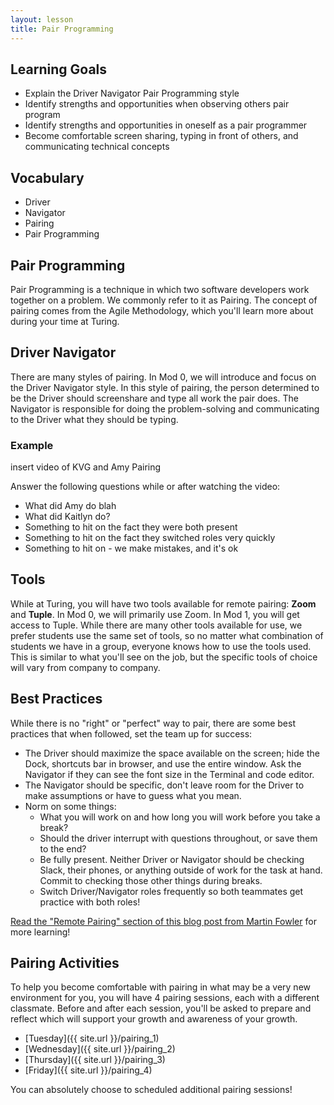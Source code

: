 ```yaml
---
layout: lesson
title: Pair Programming
---
```


## Learning Goals

- Explain the Driver Navigator Pair Programming style
- Identify strengths and opportunities when observing others pair program
- Identify strengths and opportunities in oneself as a pair programmer
- Become comfortable screen sharing, typing in front of others, and communicating technical concepts

## Vocabulary

- <span class="vocab">Driver</span>
- <span class="vocab">Navigator</span>
- <span class="vocab">Pairing</span>
- <span class="vocab">Pair Programming</span>

## Pair Programming

<span class="vocab">Pair Programming</span> is a technique in which two software developers work together on a problem. We commonly refer to it as <span class="vocab">Pairing</span>. The concept of pairing comes from the Agile Methodology, which you'll learn more about during your time at Turing.

## Driver Navigator

There are many styles of pairing. In Mod 0, we will introduce and focus on the Driver Navigator style. In this style of pairing, the person determined to be the <span class="vocab">Driver</span> should screenshare and type all work the pair does. The <span class="vocab">Navigator</span> is responsible for doing the problem-solving and communicating to the Driver what they should be typing.

### Example

insert video of KVG and Amy Pairing

Answer the following questions while or after watching the video:
- What did Amy do blah
- What did Kaitlyn do?
- Something to hit on the fact they were both present
- Something to hit on the fact they switched roles very quickly
- Something to hit on - we make mistakes, and it's ok

## Tools

While at Turing, you will have two tools available for remote pairing: **Zoom** and **Tuple**. In Mod 0, we will primarily use Zoom. In Mod 1, you will get access to Tuple. While there are many other tools available for use, we prefer students use the same set of tools, so no matter what combination of students we have in a group, everyone knows how to use the tools used. This is similar to what you'll see on the job, but the specific tools of choice will vary from company to company.

## Best Practices

While there is no "right" or "perfect" way to pair, there are some best practices that when followed, set the team up for success:
- The Driver should maximize the space available on the screen; hide the Dock, shortcuts bar in browser, and use the entire window. Ask the Navigator if they can see the font size in the Terminal and code editor.
- The Navigator should be specific, don't leave room for the Driver to make assumptions or have to guess what you mean.
- Norm on some things:
  - What you will work on and how long you will work before you take a break?
  - Should the driver interrupt with questions throughout, or save them to the end?
  - Be fully present. Neither Driver or Navigator should be checking Slack, their phones, or anything outside of work for the task at hand. Commit to checking those other things during breaks.
  - Switch Driver/Navigator roles frequently so both teammates get practice with both roles!

[Read the "Remote Pairing" section of this blog post from Martin Fowler](https://martinfowler.com/articles/on-pair-programming.html#RemotePairing) for more learning!

## Pairing Activities

To help you become comfortable with pairing in what may be a very new environment for you, you will have 4 pairing sessions, each with a different classmate. Before and after each session, you'll be asked to prepare and reflect which will support your growth and awareness of your growth.

- [Tuesday]({{ site.url }}/pairing_1)
- [Wednesday]({{ site.url }}/pairing_2)
- [Thursday]({{ site.url }}/pairing_3)
- [Friday]({{ site.url }}/pairing_4)

You can absolutely choose to scheduled additional pairing sessions!